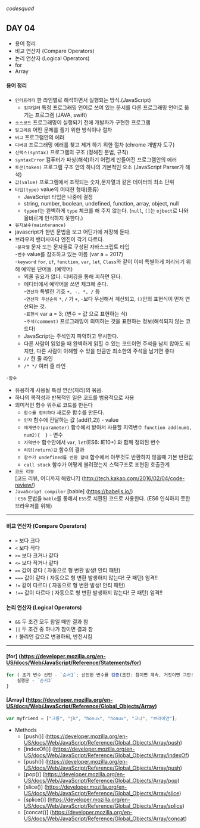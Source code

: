 ###### codesquad

## DAY 04
- 용어 정리
- 비교 연산자 (Compare Operators)
- 논리 연산자 (Logical Operators)
- for
- Array

#### 용어 정리
- `인터프리터` 		한 라인별로 해석하면서 실행되는 방식.(JavaScript)
	- `컴파일러` 		특정 프로그래밍 언어로 쓰여 있는 문서를 다른 프로그래밍 언어로 옮기는 프로그램 (JAVA, swift)
- `소스코드`  		프로그래밍이 실행되기 전에 개발자가 구현한 프로그램
- `알고리즘`  		어떤 문제를 풀기 위한 방식이나 절차
- `버그`  			프로그램안의 에러
- `디버깅`  			프로그래밍 에러를 찾고 제거 하기 위한 절차 (chrome 개발자 도구)
- `신택스(syntax)`	프로그램의 구조 (정해진 문법, 규칙)
- `syntaxError` 	컴퓨터가 파싱(해석)하기 어렵게 만들어진 프로그램안의 에러
- `토큰(token)` 		프로그램 구조 안의 하나의 기본적인 요소 (JavaScript Parser가 해석)
- `값(value)` 		프로그램에서 조작되는 숫자,문자열과 같은 데이터의 최소 단위
- `타입(type)` 		value의 어떠한 형태(종류)
	- JavaScript 타입은 나중에 결정
	- string, number, boolean, undefined, function, array, object, null
	- `typeof`는 완벽하게 `type` 체크를 해 주지 않는다. (`null`, `[]`는 `ojbect`로 나와 올바르게 인식하지 못한다.)
- `유지보수(maintenance)`
- javascript가 한번 문법을 보고 어딘가에 저장해 둔다.
- 브라우저 밴더사마다 엔진이 각기 다르다. <br>
-`문자열`  			 문자 또는 문자들로 구성된 자바스크립트 타입 <br>
-`변수`  			 value를 참조하고 있는 이름 (var a = 2017) <br>
-`keyword`  		 `for`, `if`, `function`, `var`, `let`, `Class`와 같이 이미 특별하게 처리되기 위해 예약된 단어들. (예약어)
	- 외울 필요가 없다. 디버깅을 통해 피하면 된다. <br>
	- 에디터에서 예약어을 쓰면 체크해 준다. <br>
-`연산자`   			 특별한 기호 `+, -, *, /` 등 <br>
-`연산자 우선순위`  	 `*`, `/` 가 `+`, `-`보다 우선해서 계산되고, `()`안의 표현식이 먼저 연산되는 것. <br>
-`표현식` 			 var a = 3; (변수 = 값 으로 표현하는 식)<br>
-`주석(comment)` 	 프로그래밍이 의미하는 것을 표현하는 정보(해석되지 않는 코드다)
	- JavaScript는 주석인지 파악하고 무시한다.
	- 다른 사람이 읽었을 때 완벽하게 읽힐 수 있는 코드이면 주석을 남지 않아도 되지만, 다른 사람이 이해할 수 있을 만큼만 최소한의 주석을 남기면 좋다
	- `//`    한 줄 라인
	- `/* */` 여러 줄 라인 <br>

-`함수`
- 유용하게 사용될 특정 연산(처리)의 묶음.
- 하나의 목적성과 반복적인 일은 코드를 범용적으로 사용
- 의미적인 함수 위주로 코드를 만든다
	- `함수를 정의하다`  	 새로운 함수를 만든다.
	- `인자`  			 함수에 전달하는 값 (add(1,2)) - value
	- `매개변수(parameter)` 함수에서 받아서 사용할 지역변수 `function add(num1, num2){  }` - 변수
	- `지역변수`   		 함수안에서 `var`, `let`(ES6: IE10+) 와 함께 정의된 변수
	- `리턴(return)값`   	함수의 결과
	- `함수가 undefined를 반환 할때`  함수에서 아무것도 반환하지 않을때 기본 반환값
	- `call stack` 함수가 어떻게 불려졌는지 스택구조로 표현된 호출관계
- `코드 리뷰`  
	[코드 리뷰, 어디까지 해봤니?] (http://tech.kakao.com/2016/02/04/code-review/)
- `JavaScript compiler` [bable] (https://babeljs.io/) <br>
: `ES6` 문법을 `bable`를 통해서 `ES5`로 치환된 코드로 사용한다. (ES6 인식하지 못한 브라우저를 위해)

---

#### 비교 연산자 (Compare Operators)
- `>` 보다 크다
- `<` 보다 작다
- `>=` 보다 크거나 같다
- `<=` 보다 작거나 같다
- `==` 값이 같다 ( 자동으로 형 변환 발생! 안티 패턴)
- `===` 값이 같다 ( 자동으로 형 변환 발생하지 않는다! 굿 패턴) 엄격!!
- `!=` 같이 다르다 ( 자동으로 형 변환 발생! 안티 패턴)
- `!==` 값이 다르다 ( 자동으로 형 변환 발생하지 않는다! 굿 패턴) 엄격!!

#### 논리 연산자 (Logical Operators)
- `&&` 두 조건 모두 참일 때만 결과 참
- `||` 두 조건 중 하나가 참이면 결과 참
- `!` 불리언 값으로 변경하되, 반전시킴

---

#### [for] (https://developer.mozilla.org/en-US/docs/Web/JavaScript/Reference/Statements/for)

```javascript
for ( 초기 변수 선언 - `순서1`; 선언된 변수를 검증(조건: 참이면 계속, 거짓이면 그만!) - `순서2`; 변수의 값을 변화 - `순서4`) {
	실행문 - `순서3`
}
```

#### [Array] (https://developer.mozilla.org/en-US/docs/Web/JavaScript/Reference/Global_Objects/Array)

```javascript
var myfriend = ["크롱", "jk", "honux", "honux", "코나", "브라이언"];
```

- Methods
	- [push()] (https://developer.mozilla.org/en-US/docs/Web/JavaScript/Reference/Global_Objects/Array/push)
	- [indexOf()] (https://developer.mozilla.org/en-US/docs/Web/JavaScript/Reference/Global_Objects/Array/indexOf)
	- [push()] (https://developer.mozilla.org/en-US/docs/Web/JavaScript/Reference/Global_Objects/Array/push)
	- [pop()] (https://developer.mozilla.org/en-US/docs/Web/JavaScript/Reference/Global_Objects/Array/pop)
	- [slice()] (https://developer.mozilla.org/en-US/docs/Web/JavaScript/Reference/Global_Objects/Array/slice)
	- [splice()] (https://developer.mozilla.org/en-US/docs/Web/JavaScript/Reference/Global_Objects/Array/splice)
	- [concat()] (https://developer.mozilla.org/en-US/docs/Web/JavaScript/Reference/Global_Objects/Array/concat)

